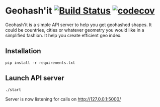 # Geohash'it [![Build Status](https://travis-ci.org/wmorin/geohashit.svg?branch=master)](https://travis-ci.org/wmorin/geohashit) [![codecov](https://codecov.io/gh/wmorin/geohashit/branch/master/graph/badge.svg)](https://codecov.io/gh/wmorin/geohashit)

Geohash'it is a simple API server to help you get geohashed shapes. It could be countries, cities or whatever geometry you would like in a simplified fashion. It help you create efficient geo index.

## Installation

```
pip install -r requirements.txt
```

## Launch API server

```
./start
```

Server is now listening for calls on http://127.0.0.1:5000/